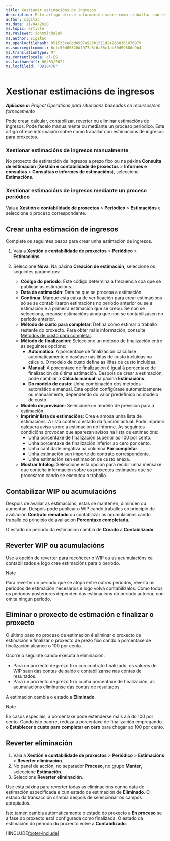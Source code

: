 ```yaml
---
title: Xestionar estimacións de ingresos
description: Este artigo ofrece información sobre como traballar con estimacións de ingresos para proxectos.
author: sigitac
ms.date: 11/04/2020
ms.topic: article
ms.reviewer: johnmichalak
ms.author: sigitac
ms.openlocfilehash: 051535ce8dd4997a923b1511d242638361076979
ms.sourcegitcommit: 6cfc50d89528df977a8f6a55c1ad39d99800d9b4
ms.translationtype: MT
ms.contentlocale: gl-ES
ms.lasthandoff: 06/03/2022
ms.locfileid: "8928476"
---
```

# <a name="manage-revenue-estimates"></a>Xestionar estimacións de ingresos

_**Aplícase a:** Project Operations para situacións baseadas en recursos/sen fornecemento_

Pode crear, calcular, contabilizar, reverter ou eliminar estimacións de ingresos. Pode facelo manualmente ou mediante un proceso periódico. Este artigo ofrece información sobre como traballar con estimacións de ingresos para proxectos.

### <a name="manage-revenue-estimates-manually"></a>Xestionar estimacións de ingresos manualmente

No proxecto de estimación de ingresos a prezo fixo ou na páxina **Consulta de estimación** (**Xestión e contabilidade de proxectos** > **Informes e consultas** > **Consultas e informes de estimacións**), seleccione **Estimacións**.

### <a name="manage-revenue-estimates-using-a-periodic-process"></a>Xestionar estimacións de ingresos mediante un proceso periódico

Vaia a **Xestión e contabilidade de proxectos** > **Periódico** > **Estimacións** e seleccione o proceso correspondente.

## <a name="create-a-revenue-estimate"></a>Crear unha estimación de ingresos

Complete os seguintes pasos para crear unha estimación de ingresos. 

1. Vaia a **Xestión e contabilidade de proxectos** > **Periódico** > **Estimacións**.
2. Seleccione **Nova**. Na páxina **Creación de estimación**, seleccione os seguintes parámetros:

   - **Código do período**: Este código determina a frecuencia coa que se publican as estimacións.
   - **Data da estimación**: Data na que se procesa a estimación.
   - **Continua**: Marque esta caixa de verificación para crear estimacións só se se contabilizaron estimacións no período anterior ou se a estimación é a primeira estimación que se creou. Se non se selecciona, créanse estimacións aínda que non se contabilizasen no período anterior.
   - **Método de custo para completar**: Defina como estimar o traballo restante do proxecto. Para obter máis información, consulte [Métodos de custo para completar](cost-complete-methods.md).
   - **Método de finalización**: Seleccione un método de finalización entre as seguintes opcións:
     - **Automático**: A porcentaxe de finalización calcúlase automaticamente e baséase nas liñas de custo incluídas no cálculo. O modelo de custo define as liñas de custo incluídas.
     - **Manual**: A porcentaxe de finalización é igual á porcentaxe de finalización da última estimación. Despois de crear a estimación, pode cambiar o **Cálculo manual** na páxina **Estimacións**.
     - **Do modelo de custo**: Unha combinación dos métodos automático e manual. Esta opción configúrase automaticamente ou manualmente, dependendo do valor predefinido no modelo de custo.
   - **Modelo de previsión**: Seleccione un modelo de previsión para a estimación.
   - **Imprimir lista de estimacións**: Crea e amosa unha lista de estimacións. A lista contén o estado da función actual. Pode imprimir calquera aviso sobre a estimación no informe. As seguintes condicións provocan que aparezan avisos na lista de estimacións:
     - Unha porcentaxe de finalización superior ao 100 por cento.
     - Unha porcentaxe de finalización inferior ao cero por cento.
     - Unha cantidade negativa na columna **Por completar**.
     - Unha estimación sen importe do contrato correspondente.
     - Unha estimación sen estimación de custo anexa.
   - **Mostrar Infolog**: Seleccione esta opción para recibir unha mensaxe que conteña información sobre os proxectos estimados que se procesaron cando se executou o traballo.


## <a name="post-wip-or-accruals"></a>Contabilizar WIP ou acumulacións

Despois de avaliar as estimacións, estas se manteñen, diminúen ou aumentan. Despois pode publicar o WIP cando traballes co principio de avaliación **Contrato rematado** ou contabilizar as acumulacións cando traballe co principio de avaliación **Porcentaxe completada**.
  
O estado do período da estimación cambia de **Creado** a **Contabilizado**.

## <a name="reverse-wip-or-accruals"></a>Reverter WIP ou acumulacións

Use a opción de reverter para recoñecer o WIP ou as acumulacións xa contabilizados e logo cree estimacións para o período.

> [!NOTE]
> Para reverter un período que se atopa entre outros períodos, reverta os períodos de estimación necesarios e logo volva contabilizalos. Como todos os períodos posteriores dependen das estimacións do período anterior, non omita ningún período.

## <a name="eliminate-the-estimate-project-and-finish-the-project"></a>Eliminar o proxecto de estimación e finalizar o proxecto

O último paso no proceso de estimación é eliminar o proxecto de estimación e finalizar o proxecto de prezo fixo cando a porcentaxe de finalización alcance o 100 por cento.

Ocorre o seguinte cando executa a eliminación:

- Para un proxecto de prezo fixo cun contrato finalizado, os valores de WIP saen das contas de saldo e contabilízanse nas contas de resultados.
- Para un proxecto de prezo fixo cunha porcentaxe de finalización, as acumulacións elimínanse das contas de resultados.

A estimación cambia o estado a **Eliminado**.

> [!NOTE]
> En casos especiais, a porcentaxe pode estenderse máis alá do 100 por cento. Cando isto ocorre, reduza a porcentaxe de finalización empregando o **Establecer o custo para completar en cero** para chegar ao 100 por cento.

## <a name="reverse-elimination"></a>Reverter eliminación

1. Vaia a **Xestión e contabilidade de proxectos** > **Periódico** > **Estimacións** > **Reverter eliminación**. 
2. No panel de acción, no separador **Proceso**, no grupo **Manter**, seleccione **Estimación**. 
3. Seleccione **Reverter eliminación**.

Use esta páxina para reverter todas as eliminacións cunha data de estimación especificada e cun estado de estimación de **Eliminado**. O estado da transacción cambia despois de seleccionar os campos apropiados.

Isto tamén cambia automaticamente o estado do proxecto a **En proceso** se a fase do proxecto está configurada como finalizada. O estado da estimación do período do proxecto volve a **Contabilizado**.


[!INCLUDE[footer-include](../includes/footer-banner.md)]